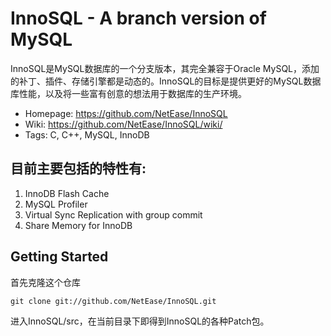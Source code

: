 ﻿InnoSQL - A branch version of MySQL
===================================

InnoSQL是MySQL数据库的一个分支版本，其完全兼容于Oracle MySQL，添加的补丁、插件、存储引擎都是动态的。InnoSQL的目标是提供更好的MySQL数据库性能，以及将一些富有创意的想法用于数据库的生产环境。

 * Homepage: <https://github.com/NetEase/InnoSQL>
 * Wiki: <https://github.com/NetEase/InnoSQL/wiki/>
 * Tags: C, C++, MySQL, InnoDB

目前主要包括的特性有:
---------------------

1. InnoDB Flash Cache
2. MySQL Profiler
3. Virtual Sync Replication with group commit
4. Share Memory for InnoDB

Getting Started
----------------

首先克隆这个仓库

    git clone git://github.com/NetEase/InnoSQL.git

进入InnoSQL/src，在当前目录下即得到InnoSQL的各种Patch包。